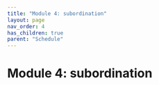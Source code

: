 ```yaml
---
title: "Module 4: subordination"
layout: page
nav_order: 4
has_children: true
parent: "Schedule"
---
```


# Module 4: subordination

